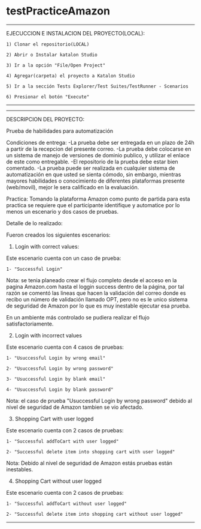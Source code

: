 # testPracticeAmazon

***********************************************************************************************************************
EJECUCCION E INSTALACION DEL PROYECTO(LOCAL):

    1) Clonar el repositorio(LOCAL)
  
    2) Abrir o Instalar katalon Studio
  
    3) Ir a la opción "File/Open Project"
  
    4) Agregar(carpeta) el proyecto a Katalon Studio
  
    5) Ir a la sección Tests Explorer/Test Suites/TestRunner - Scenarios
  
    6) Presionar el botón "Execute"

************************************************************************************************************************

************************************************************************************************************************
DESCRIPCION DEL PROYECTO:

Prueba de habilidades para automatización

Condiciones de entrega:
-La prueba debe ser entregada en un plazo de 24h a partir de la recepcion del presente correo.
-La prueba debe colocarse en un sistema de manejo de versiones de dominio publico, y utilizar el enlace de este como entregable.
-El repositorio de la prueba debe estar bien comentado.
-La prueba puede ser realizada en cualquier sistema de automatización en que usted se sienta cómodo, sin embargo, mientras mayores habilidades o conocimiento de diferentes plataformas presente (web/movil), mejor le sera calificado en la evaluación.



Practica:
Tomando la plataforma Amazon como punto de partida para esta practica se requiere que el participante identifique y automatice por lo menos un escenario y dos casos de pruebas.


Detalle de lo realizado:

Fueron creados los siguientes escenarios:

1) Login with correct values:

  Este escenario cuenta con un caso de prueba: 
  
    1- "Successful Login"
  
  Nota: se tenia planeado crear el flujo completo desde el acceso en la pagina Amazon.com hasta el loggin success dentro de la página, por tal razón se comentó las lineas que hacen la validación del correo donde es recibo un número de validación llamado OPT, pero no es le unico sistema de seguridad de Amazon por lo que es muy inestable ejecutar esa prueba.
  
  En un ambiente más controlado se pudiera realizar el flujo satisfactoriamente.

2) Login with incorrect values

  Este escenario cuenta con 4 casos de pruebas:
  
    1- "Usuccessful Login by wrong email"
  
    2- "Usuccessful Login by wrong password"
    
    3- "Usuccessful Login by blank email"
    
    4- "Usuccessful Login by blank password"
    
  Nota: el caso de prueba "Usuccessful Login by wrong password" debido al nivel de seguridad de Amazon tambien se vio afectado.

3) Shopping Cart with user logged

  Este escenario cuenta con 2 casos de pruebas:
   
    1- "Successful addToCart with user logged"
   
    2- "Successful delete item into shopping cart with user logged"
    
    
   Nota: Debido al nivel de seguridad de Amazon estás pruebas están inestables.

4) Shopping Cart without user logged

  Este escenario cuenta con 2 casos de pruebas:
  
    1- "Successful addToCart without user logged"
    
    2- "Successful delete item into shopping cart without user logged"
    
    
************************************************************************************************************************    
